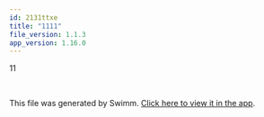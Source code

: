 ```yaml
---
id: 2131ttxe
title: "1111"
file_version: 1.1.3
app_version: 1.16.0
---
```


<!-- Intro - Do not remove this comment -->
11

<br/>

This file was generated by Swimm. [Click here to view it in the app](http://localhost:5000/repos/Z2l0aHViJTNBJTNBc3ItZXh0ZW5zaW9uJTNBJTNBZG91ZWs=/playlists/2131ttxe).

